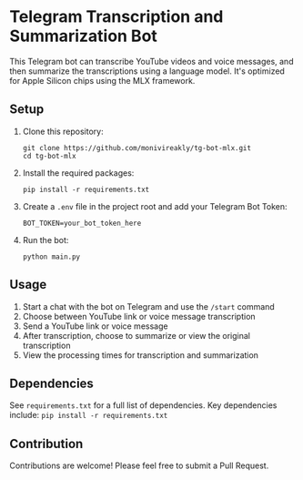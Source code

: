 # Telegram Transcription and Summarization Bot

This Telegram bot can transcribe YouTube videos and voice messages, and then summarize the transcriptions using a language model. It's optimized for Apple Silicon chips using the MLX framework.

## Setup

1. Clone this repository:
   ```
   git clone https://github.com/monivireakly/tg-bot-mlx.git
   cd tg-bot-mlx
   ```

2. Install the required packages:
   ```
   pip install -r requirements.txt
   ```

3. Create a `.env` file in the project root and add your Telegram Bot Token:
   ```
   BOT_TOKEN=your_bot_token_here
   ```

4. Run the bot:
   ```
   python main.py
   ```

## Usage

1. Start a chat with the bot on Telegram and use the `/start` command
2. Choose between YouTube link or voice message transcription
3. Send a YouTube link or voice message
4. After transcription, choose to summarize or view the original transcription
5. View the processing times for transcription and summarization


## Dependencies

See `requirements.txt` for a full list of dependencies. Key dependencies include:
`pip install -r requirements.txt`

## Contribution

Contributions are welcome! Please feel free to submit a Pull Request.
